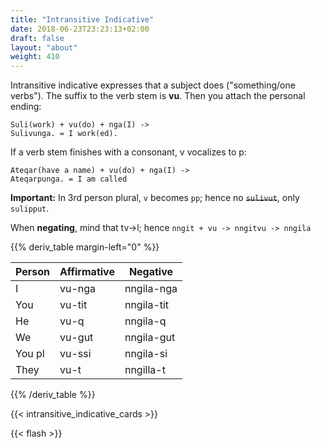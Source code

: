 ```yaml
---
title: "Intransitive Indicative"
date: 2018-06-23T23:23:13+02:00
draft: false
layout: "about"
weight: 410
---
```

Intransitive indicative expresses that a subject does ("something/one verbs").
The suffix to the verb stem is **vu**. Then you attach the personal ending:
~~~~~
Suli(work) + vu(do) + nga(I) ->
Sulivunga. = I work(ed).
~~~~~

If a verb stem finishes with a consonant, v vocalizes to p:
~~~~
Ateqar(have a name) + vu(do) + nga(I) ->
Ateqarpunga. = I am called
~~~~

**Important:** In 3rd person plural, `v` becomes `pp`; hence no <s>`sulivut`</s>, only `sulipput`.

When **negating**, mind that tv->l; hence `nngit + vu -> nngitvu -> nngila`

{{% deriv_table margin-left="0" %}}

|Person|Affirmative        | Negative  |
|----- |------------------ | --------- |
|I     |vu-nga             | nngila-nga |
|You   |vu-tit             | nngila-tit |
|He    |vu-q               | nngila-q   |
|We    |vu-gut             | nngila-gut |
|You pl|vu-ssi             | nngila-si  |
|They  |vu-t               | nngilla-t  |
{{% /deriv_table %}}

{{< intransitive_indicative_cards >}}

{{< flash >}}